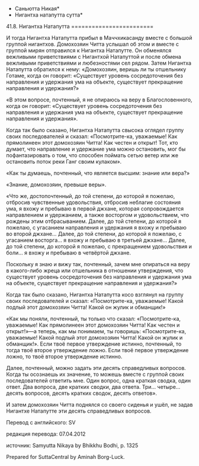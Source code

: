 * Саньютта Никая*
* Нигантха натапутта сутта*

41\.8\. Нигантха Натапутта
\=\=\=\=\=\=\=\=\=\=\=\=\=\=\=\=\=\=\=\=\=\=\=\=

И тогда Нигантха Натапутта прибыл в Маччхикасанду вместе с большой группой нигантхов\. Домохозяин Читта услышал об этом и вместе с группой мирян отправился к Нигантха Натапутте\. Он обменялся вежливыми приветствиями с Нигантхой Натапуттой и после обмена вежливыми приветствиями и любезностями сел рядом\. Затем Нигантха Натапутта обратился к нему: «Домохозяин, веришь ли ты отшельнику Готаме, когда он говорит: «Существует уровень сосредоточения без направления и удержания ума на объекте, существует прекращение направления и удержания?»

«В этом вопросе, почтенный, я не опираюсь на веру в Благословенного, когда он говорит: «Существует уровень сосредоточения без направления и удержания ума на объекте, существует прекращение направления и удержания»\.

Когда так было сказано, Нигантха Натапутта свысока оглядел группу своих последователей и сказал: «Посмотрите\-ка, уважаемые\! Как прямолинеен этот домохозяин Читта\! Как честен и открыт\! Тот, кто думает, что направление и удержание ума можно остановить, мог бы пофантазировать о том, что способен поймать сетью ветер или же остановить поток реки Ганг своим кулаком»\.

«Как ты думаешь, почтенный, что является высшим: знание или вера?»

«Знание, домохозяин, превыше веры»\.

«Что же, достопочтенный, до той степени, до которой я пожелаю, отбросив чувственные удовольствия, отбросив неблагие состояния ума, я вхожу и пребываю в первой джхане, которая сопровождается направлением и удержанием, а также восторгом и удовольствием, что рождены этим отбрасыванием\. Далее, до той степени, до которой я пожелаю, с угасанием направления и удержания я вхожу и пребываю во второй джхане… Далее, до той степени, до которой я пожелаю, с угасанием восторга… я вхожу и пребываю в третьей джхане… Далее, до той степени, до которой я пожелаю, с прекращением удовольствия и боли… я вхожу и пребываю в четвёртой джхане\.

Поскольку я знаю и вижу так, почтенный, зачем мне опираться на веру в какого\-либо жреца или отшельника в отношении утверждения, что существует уровень сосредоточения без направления и удержания ума на объекте, существует прекращение направления и удержания?»

Когда так было сказано, Нигантха Натапутта косо взглянул на группу своих последователей и сказал: «Посмотрите\-ка, уважаемые\! Какой подлый этот домохозяин Читта\! Какой он жулик и обманщик\!»

«Как мы поняли, почтенный, ты только что сказал: «Посмотрите\-ка, уважаемые\! Как прямолинеен этот домохозяин Читта\! Как честен и открыт\!»—а теперь, как мы понимаем, ты говоришь: «Посмотрите\-ка, уважаемые\! Какой подлый этот домохозяин Читта\! Какой он жулик и обманщик\!»\. Если твоё первое утверждение истинно, почтенный, то тогда твоё второе утверждение ложно\. Если твоё первое утверждение ложно, то твоё второе утверждение истинно\.

Далее, почтенный, можно задать эти десять справедливых вопросов\. Когда ты осознаешь их значение, то можешь вместе с группой своих последователей ответить мне\. Один вопрос, одна краткая сводка, один ответ\. Два вопроса, две кратких сводки, два ответа\. Три… четыре… десять вопросов, десять кратких сводок, десять ответов»\.

И затем домохозяин Читта поднялся со своего сиденья и ушёл, не задав Нигантхе Натапутте эти десять справедливых вопросов\.

Перевод с английского: SV

редакция перевода: 07\.04\.2012

источник: Samyutta Nikaya by Bhikkhu Bodhi, p\. 1325

Prepared for SuttaCentral by Aminah Borg\-Luck\.